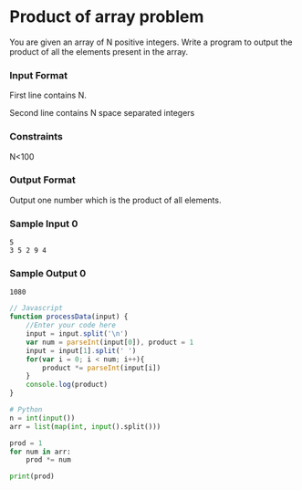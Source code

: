 # Product of array problem

You are given an array of N positive integers. Write a program to output the product of all the elements present in the array.

### Input Format

First line contains N.

Second line contains N space separated integers

### Constraints

N<100

### Output Format

Output one number which is the product of all elements.

### Sample Input 0

```
5
3 5 2 9 4
```

### Sample Output 0
```
1080
```

```javascript
// Javascript
function processData(input) {
    //Enter your code here
    input = input.split('\n')
    var num = parseInt(input[0]), product = 1
    input = input[1].split(' ')
    for(var i = 0; i < num; i++){
        product *= parseInt(input[i])
    }
    console.log(product)
}  
```

```python
# Python
n = int(input())
arr = list(map(int, input().split()))

prod = 1
for num in arr:
    prod *= num

print(prod)

```


